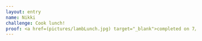 ```yaml
---
layout: entry
name: Nikki
challenge: Cook lunch!
proof: <a href=(pictures/lambLunch.jpg) target="_blank">completed on 7/7/2014</a>
---
```

